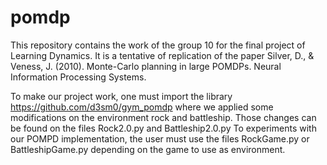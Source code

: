 # pomdp

 This repository contains the work of the group 10 for the final project of Learning Dynamics.
It is a tentative of replication of the paper Silver, D., & Veness, J. (2010). Monte-Carlo planning in large POMDPs. Neural Information Processing Systems.

To make our project work, one must import the library https://github.com/d3sm0/gym_pomdp where we applied some modifications on the environment rock and battleship.
Those changes can be found on the files Rock2.0.py and Battleship2.0.py
To experiments with our POMPD implementation, the user must use the files RockGame.py or BattleshipGame.py depending on the game to use as environment.
